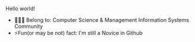 Hello world!
 
- 👩🏻‍💻 Belong to: Computer Science & Management Information Systems Community
- ⚡️Fun(or may be not) fact: I'm still a Novice in Github 


